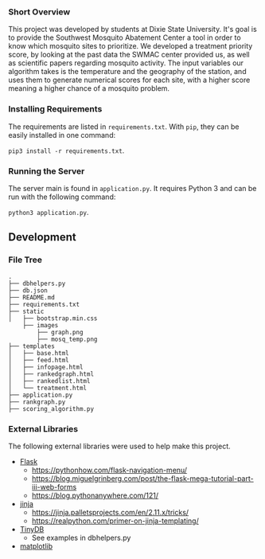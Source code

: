 ### Short Overview

This project was developed by students at Dixie State University. It's goal is to provide the Southwest Mosquito Abatement Center a tool in order to know which mosquito sites to prioritize. We developed a treatment priority score, by looking at the past data the SWMAC center provided us, as well as scientific papers regarding mosquito activity. The input variables our algorithm takes is the temperature and the geography of the station, and uses them to generate numerical scores for each site, with a higher score meaning a higher chance of a mosquito problem. 

### Installing Requirements

The requirements are listed in `requirements.txt`. With `pip`, they can be
easily installed in one command:

`pip3 install -r requirements.txt`.

### Running the Server

The server main is found in `application.py`. It requires Python 3 and can be run
with the following command:

`python3 application.py`.

## Development

### File Tree

```
.
├── dbhelpers.py
├── db.json
├── README.md
├── requirements.txt
├── static
│   ├── bootstrap.min.css
    ├── images
        ├── graph.png
        ├── mosq_temp.png
├── templates
│   ├── base.html
│   ├── feed.html
│   ├── infopage.html
│   ├── rankedgraph.html
│   ├── rankedlist.html
│   └── treatment.html
├── application.py
├── rankgraph.py
├── scoring_algorithm.py
```

### External Libraries

The following external libraries were used to help make this project.

- [Flask](https://palletsprojects.com/p/flask/)
    - https://pythonhow.com/flask-navigation-menu/
    - https://blog.miguelgrinberg.com/post/the-flask-mega-tutorial-part-iii-web-forms
    - https://blog.pythonanywhere.com/121/
- [jinja](https://jinja.palletsprojects.com/en/2.11.x/)
    - https://jinja.palletsprojects.com/en/2.11.x/tricks/
    - https://realpython.com/primer-on-jinja-templating/
- [TinyDB](https://pypi.org/project/tinydb/)
    - See examples in dbhelpers.py
- [matplotlib](https://pypi.org/project/matplotlib/)




